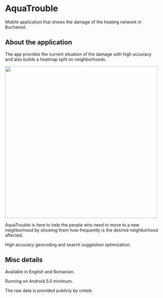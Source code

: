 # AquaTrouble
Mobile application that shows the damage of the heating network in Bucharest. 

## About the application

The app provides the current situation of the damage with high accuracy and also builds a heatmap split on neighborhoods.

<img src="https://user-images.githubusercontent.com/74871618/186483850-483410f0-8712-4a47-b319-4153d9e4cede.png" height="500px">

AquaTrouble is here to help the people who need to move to a new neighborhood by showing them how frequently is the desired neighborhood affected.

High accuracy geocoding and search suggestion optimization.

## Misc details

Available in English and Romanian.

Running on Android 5.0 minimum.

The raw data is provided publicly by cmteb.
